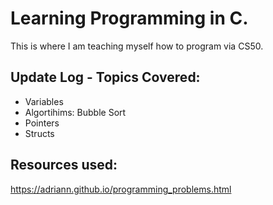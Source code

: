 # Learning Programming in C.
This is where I am teaching myself how to program via CS50.

## Update Log - Topics Covered:
* Variables
* Algortihims: Bubble Sort
* Pointers
* Structs

## Resources used:
https://adriann.github.io/programming_problems.html